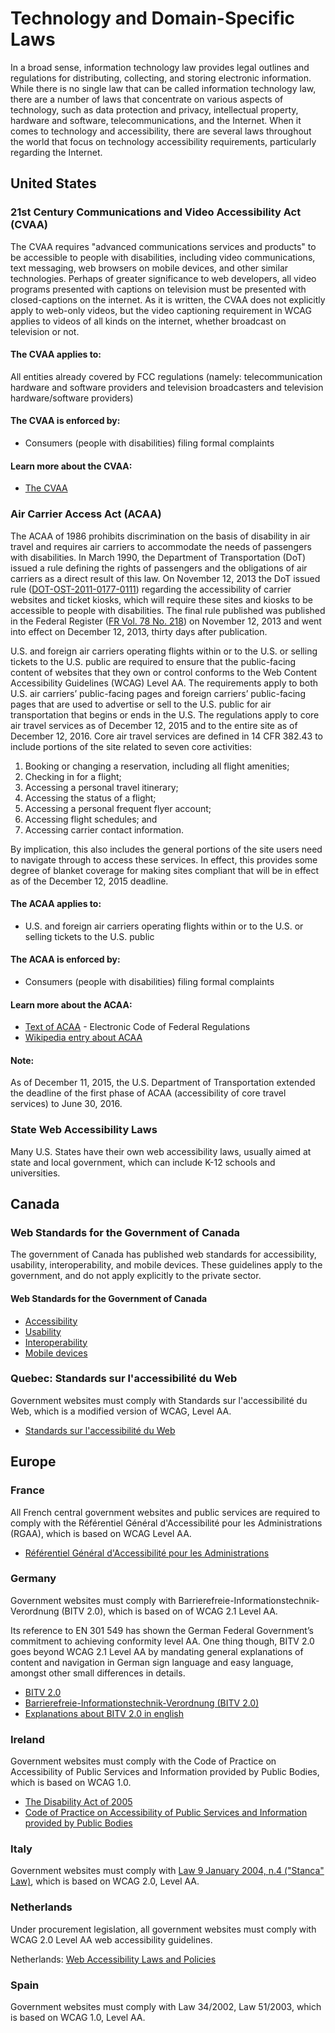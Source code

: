 # Technology and Domain-Specific Laws

In a broad sense, information technology law provides legal outlines and regulations for distributing, collecting, and storing electronic information. While there is no single law that can be called information technology law, there are a number of laws that concentrate on various aspects of technology, such as data protection and privacy, intellectual property, hardware and software, telecommunications, and the Internet. When it comes to technology and accessibility, there are several laws throughout the world that focus on technology accessibility requirements, particularly regarding the Internet.

## United States

### 21st Century Communications and Video Accessibility Act (CVAA)

The CVAA requires "advanced communications services and products" to be accessible to people with disabilities, including video communications, text messaging, web browsers on mobile devices, and other similar technologies. Perhaps of greater significance to web developers, all video programs presented with captions on television must be presented with closed-captions on the internet. As it is written, the CVAA does not explicitly apply to web-only videos, but the video captioning requirement in WCAG applies to videos of all kinds on the internet, whether broadcast on television or not.

#### The CVAA applies to:

All entities already covered by FCC regulations (namely: telecommunication hardware and software providers and television broadcasters and television hardware/software providers)

#### The CVAA is enforced by:

- Consumers (people with disabilities) filing formal complaints

#### Learn more about the CVAA:

- [The CVAA](http://www.fcc.gov/guides/21st-century-communications-and-video-accessibility-act-2010)

### Air Carrier Access Act (ACAA)

The ACAA of 1986 prohibits discrimination on the basis of disability in air travel and requires air carriers to accommodate the needs of passengers with disabilities. In March 1990, the Department of Transportation (DoT) issued a rule defining the rights of passengers and the obligations of air carriers as a direct result of this law. On November 12, 2013 the DoT issued rule ([DOT-OST-2011-0177-0111](https://www.regulations.gov/document/DOT-OST-2011-0177-0111)) regarding the accessibility of carrier websites and ticket kiosks, which will require these sites and kiosks to be accessible to people with disabilities. The final rule published was published in the Federal Register ([FR Vol. 78 No. 218](https://www.govinfo.gov/content/pkg/FR-2013-11-12/pdf/2013-26749.pdf)) on November 12, 2013 and went into effect on December 12, 2013, thirty days after publication.

U.S. and foreign air carriers operating flights within or to the U.S. or selling tickets to the U.S. public are required to ensure that the public-facing content of websites that they own or control conforms to the Web Content Accessibility Guidelines (WCAG) Level AA. The requirements apply to both U.S. air carriers’ public-facing pages and foreign carriers’ public-facing pages that are used to advertise or sell to the U.S. public for air transportation that begins or ends in the U.S. The regulations apply to core air travel services as of December 12, 2015 and to the entire site as of December 12, 2016. Core air travel services are defined in 14 CFR 382.43 to include portions of the site related to seven core activities:

1. Booking or changing a reservation, including all flight amenities;
2. Checking in for a flight;
3. Accessing a personal travel itinerary;
4. Accessing the status of a flight;
5. Accessing a personal frequent flyer account;
6. Accessing flight schedules; and
7. Accessing carrier contact information.

By implication, this also includes the general portions of the site users need to navigate through to access these services. In effect, this provides some degree of blanket coverage for making sites compliant that will be in effect as of the December 12, 2015 deadline.

#### The ACAA applies to:

- U.S. and foreign air carriers operating flights within or to the U.S. or selling tickets to the U.S. public

#### The ACAA is enforced by:

- Consumers (people with disabilities) filing formal complaints

#### Learn more about the ACAA:

- [Text of ACAA](https://www.ecfr.gov/current/title-14/chapter-II/subchapter-D/part-382) - Electronic Code of Federal Regulations
- [Wikipedia entry about ACAA](https://en.wikipedia.org/wiki/Air_Carrier_Access_Act)

#### Note:
As of December 11, 2015, the U.S. Department of Transportation extended the deadline of the first phase of ACAA (accessibility of core travel services) to June 30, 2016.

### State Web Accessibility Laws

Many U.S. States have their own web accessibility laws, usually aimed at state and local government, which can include K-12 schools and universities.

## Canada

### Web Standards for the Government of Canada

The government of Canada has published web standards for accessibility, usability, interoperability, and mobile devices. These guidelines apply to the government, and do not apply explicitly to the private sector.

#### Web Standards for the Government of Canada

- [Accessibility](https://www.tbs-sct.canada.ca/pol/doc-eng.aspx?id=23601&section=html)
- [Usability](https://www.tbs-sct.canada.ca/pol/doc-eng.aspx?id=24227&section=html)
- [Interoperability](https://www.tbs-sct.canada.ca/pol/doc-eng.aspx?id=25875&section=html)
- [Mobile devices](https://www.tbs-sct.canada.ca/pol/doc-eng.aspx?id=27088&section=html)

### Quebec: Standards sur l'accessibilité du Web

Government websites must comply with Standards sur l'accessibilité du Web, which is a modified version of WCAG, Level AA.

- [Standards sur l'accessibilité du Web](https://www.tresor.gouv.qc.ca/ressources-informationnelles/architecture-dentreprise-gouvernementale/standards-et-normes/accessibilite-du-web/)

## Europe

### France

All French central government websites and public services are required to comply with the Référentiel Général d'Accessibilité pour les Administrations (RGAA), which is based on WCAG Level AA.

- [Référentiel Général d'Accessibilité pour les Administrations](https://www.numerique.gouv.fr/publications/rgaa-accessibilite-numerique/)

### Germany

Government websites must comply with Barrierefreie-Informationstechnik-Verordnung (BITV 2.0), which is based on of WCAG 2.1 Level AA.

Its reference to EN 301 549 has shown the German Federal Government’s commitment to achieving conformity level AA. One thing though, BITV 2.0 goes beyond WCAG 2.1 Level AA by mandating general explanations of content and navigation in German sign language and easy language, amongst other small differences in details.

- [BITV 2.0](http://www.gesetze-im-internet.de/bitv_2_0/index.html)
- [Barrierefreie-Informationstechnik-Verordnung (BITV 2.0)](https://www.bmas.de/DE/Service/Gesetze-und-Gesetzesvorhaben/barrierefreie-informationstechnik-verordnung-2-0.html)
- [Explanations about BITV 2.0 in english](https://www.whoisaccessible.com/guidelines/bitv-2-0/)

### Ireland

Government websites must comply with the Code of Practice on Accessibility of Public Services and Information provided by Public Bodies, which is based on WCAG 1.0.

- [The Disability Act of 2005](https://www.irishstatutebook.ie/eli/2005/act/14/enacted/en/html)
- [Code of Practice on Accessibility of Public Services and Information provided by Public Bodies](https://nda.ie/publications/code-of-practice-on-accessibility-of-public-services-and-information-provided-by-public-bodies-nda-report)

### Italy

Government websites must comply with [Law 9 January 2004, n.4 ("Stanca" Law)](https://www.w3.org/WAI/policies/italy/), which is based on WCAG 2.0, Level AA.

### Netherlands

Under procurement legislation, all government websites must comply with WCAG 2.0 Level AA web accessibility guidelines.

Netherlands: [Web Accessibility Laws and Policies](https://www.w3.org/WAI/policies/netherlands/)

### Spain

Government websites must comply with Law 34/2002, Law 51/2003, which is based on WCAG 1.0, Level AA.

